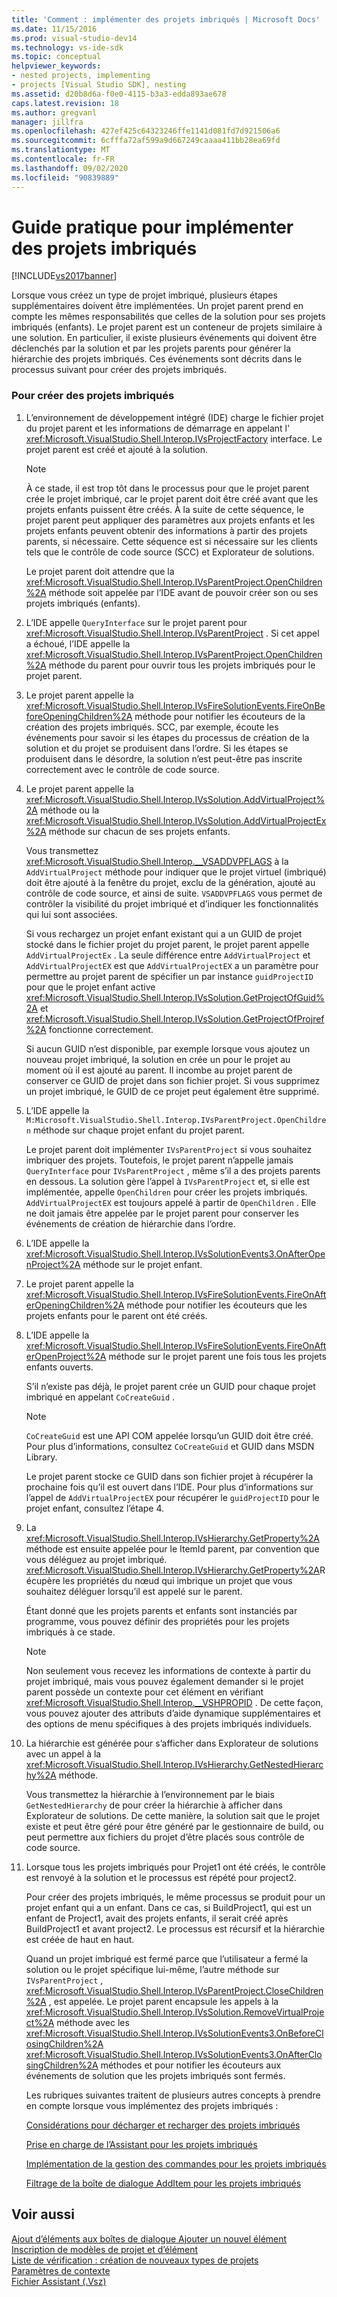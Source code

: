 ```yaml
---
title: 'Comment : implémenter des projets imbriqués | Microsoft Docs'
ms.date: 11/15/2016
ms.prod: visual-studio-dev14
ms.technology: vs-ide-sdk
ms.topic: conceptual
helpviewer_keywords:
- nested projects, implementing
- projects [Visual Studio SDK], nesting
ms.assetid: d20b8d6a-f0e0-4115-b3a3-edda893ae678
caps.latest.revision: 18
ms.author: gregvanl
manager: jillfra
ms.openlocfilehash: 427ef425c64323246ffe1141d081fd7d921506a6
ms.sourcegitcommit: 6cfffa72af599a9d667249caaaa411bb28ea69fd
ms.translationtype: MT
ms.contentlocale: fr-FR
ms.lasthandoff: 09/02/2020
ms.locfileid: "90839889"
---
```

# <a name="how-to-implement-nested-projects"></a>Guide pratique pour implémenter des projets imbriqués
[!INCLUDE[vs2017banner](../../includes/vs2017banner.md)]

Lorsque vous créez un type de projet imbriqué, plusieurs étapes supplémentaires doivent être implémentées. Un projet parent prend en compte les mêmes responsabilités que celles de la solution pour ses projets imbriqués (enfants). Le projet parent est un conteneur de projets similaire à une solution. En particulier, il existe plusieurs événements qui doivent être déclenchés par la solution et par les projets parents pour générer la hiérarchie des projets imbriqués. Ces événements sont décrits dans le processus suivant pour créer des projets imbriqués.  
  
### <a name="to-create-nested-projects"></a>Pour créer des projets imbriqués  
  
1. L’environnement de développement intégré (IDE) charge le fichier projet du projet parent et les informations de démarrage en appelant l' <xref:Microsoft.VisualStudio.Shell.Interop.IVsProjectFactory> interface. Le projet parent est créé et ajouté à la solution.  
  
   > [!NOTE]
   > À ce stade, il est trop tôt dans le processus pour que le projet parent crée le projet imbriqué, car le projet parent doit être créé avant que les projets enfants puissent être créés. À la suite de cette séquence, le projet parent peut appliquer des paramètres aux projets enfants et les projets enfants peuvent obtenir des informations à partir des projets parents, si nécessaire. Cette séquence est si nécessaire sur les clients tels que le contrôle de code source (SCC) et Explorateur de solutions.  
  
    Le projet parent doit attendre que la <xref:Microsoft.VisualStudio.Shell.Interop.IVsParentProject.OpenChildren%2A> méthode soit appelée par l’IDE avant de pouvoir créer son ou ses projets imbriqués (enfants).  
  
2. L’IDE appelle `QueryInterface` sur le projet parent pour <xref:Microsoft.VisualStudio.Shell.Interop.IVsParentProject> . Si cet appel a échoué, l’IDE appelle la <xref:Microsoft.VisualStudio.Shell.Interop.IVsParentProject.OpenChildren%2A> méthode du parent pour ouvrir tous les projets imbriqués pour le projet parent.  
  
3. Le projet parent appelle la <xref:Microsoft.VisualStudio.Shell.Interop.IVsFireSolutionEvents.FireOnBeforeOpeningChildren%2A> méthode pour notifier les écouteurs de la création des projets imbriqués. SCC, par exemple, écoute les événements pour savoir si les étapes du processus de création de la solution et du projet se produisent dans l’ordre. Si les étapes se produisent dans le désordre, la solution n’est peut-être pas inscrite correctement avec le contrôle de code source.  
  
4. Le projet parent appelle la <xref:Microsoft.VisualStudio.Shell.Interop.IVsSolution.AddVirtualProject%2A> méthode ou la <xref:Microsoft.VisualStudio.Shell.Interop.IVsSolution.AddVirtualProjectEx%2A> méthode sur chacun de ses projets enfants.  
  
    Vous transmettez <xref:Microsoft.VisualStudio.Shell.Interop.__VSADDVPFLAGS> à la `AddVirtualProject` méthode pour indiquer que le projet virtuel (imbriqué) doit être ajouté à la fenêtre du projet, exclu de la génération, ajouté au contrôle de code source, et ainsi de suite. `VSADDVPFLAGS` vous permet de contrôler la visibilité du projet imbriqué et d’indiquer les fonctionnalités qui lui sont associées.  
  
    Si vous rechargez un projet enfant existant qui a un GUID de projet stocké dans le fichier projet du projet parent, le projet parent appelle `AddVirtualProjectEx` . La seule différence entre `AddVirtualProject` et `AddVirtualProjectEX` est que `AddVirtualProjectEX` a un paramètre pour permettre au projet parent de spécifier un par instance `guidProjectID` pour que le projet enfant active <xref:Microsoft.VisualStudio.Shell.Interop.IVsSolution.GetProjectOfGuid%2A> et <xref:Microsoft.VisualStudio.Shell.Interop.IVsSolution.GetProjectOfProjref%2A> fonctionne correctement.  
  
    Si aucun GUID n’est disponible, par exemple lorsque vous ajoutez un nouveau projet imbriqué, la solution en crée un pour le projet au moment où il est ajouté au parent. Il incombe au projet parent de conserver ce GUID de projet dans son fichier projet. Si vous supprimez un projet imbriqué, le GUID de ce projet peut également être supprimé.  
  
5. L’IDE appelle la `M:Microsoft.VisualStudio.Shell.Interop.IVsParentProject.OpenChildren` méthode sur chaque projet enfant du projet parent.  
  
    Le projet parent doit implémenter `IVsParentProject` si vous souhaitez imbriquer des projets. Toutefois, le projet parent n’appelle jamais `QueryInterface` pour `IVsParentProject` , même s’il a des projets parents en dessous. La solution gère l’appel à `IVsParentProject` et, si elle est implémentée, appelle `OpenChildren` pour créer les projets imbriqués. `AddVirtualProjectEX` est toujours appelé à partir de `OpenChildren` . Elle ne doit jamais être appelée par le projet parent pour conserver les événements de création de hiérarchie dans l’ordre.  
  
6. L’IDE appelle la <xref:Microsoft.VisualStudio.Shell.Interop.IVsSolutionEvents3.OnAfterOpenProject%2A> méthode sur le projet enfant.  
  
7. Le projet parent appelle la <xref:Microsoft.VisualStudio.Shell.Interop.IVsFireSolutionEvents.FireOnAfterOpeningChildren%2A> méthode pour notifier les écouteurs que les projets enfants pour le parent ont été créés.  
  
8. L’IDE appelle la <xref:Microsoft.VisualStudio.Shell.Interop.IVsFireSolutionEvents.FireOnAfterOpenProject%2A> méthode sur le projet parent une fois tous les projets enfants ouverts.  
  
    S’il n’existe pas déjà, le projet parent crée un GUID pour chaque projet imbriqué en appelant `CoCreateGuid` .  
  
   > [!NOTE]
   > `CoCreateGuid` est une API COM appelée lorsqu’un GUID doit être créé. Pour plus d’informations, consultez `CoCreateGuid` et GUID dans MSDN Library.  
  
    Le projet parent stocke ce GUID dans son fichier projet à récupérer la prochaine fois qu’il est ouvert dans l’IDE. Pour plus d’informations sur l’appel de `AddVirtualProjectEX` pour récupérer le `guidProjectID` pour le projet enfant, consultez l’étape 4.  
  
9. La <xref:Microsoft.VisualStudio.Shell.Interop.IVsHierarchy.GetProperty%2A> méthode est ensuite appelée pour le ItemId parent, par convention que vous déléguez au projet imbriqué. <xref:Microsoft.VisualStudio.Shell.Interop.IVsHierarchy.GetProperty%2A>Récupère les propriétés du nœud qui imbrique un projet que vous souhaitez déléguer lorsqu’il est appelé sur le parent.  
  
     Étant donné que les projets parents et enfants sont instanciés par programme, vous pouvez définir des propriétés pour les projets imbriqués à ce stade.  
  
    > [!NOTE]
    > Non seulement vous recevez les informations de contexte à partir du projet imbriqué, mais vous pouvez également demander si le projet parent possède un contexte pour cet élément en vérifiant <xref:Microsoft.VisualStudio.Shell.Interop.__VSHPROPID> . De cette façon, vous pouvez ajouter des attributs d’aide dynamique supplémentaires et des options de menu spécifiques à des projets imbriqués individuels.  
  
10. La hiérarchie est générée pour s’afficher dans Explorateur de solutions avec un appel à la <xref:Microsoft.VisualStudio.Shell.Interop.IVsHierarchy.GetNestedHierarchy%2A> méthode.  
  
     Vous transmettez la hiérarchie à l’environnement par le biais `GetNestedHierarchy` de pour créer la hiérarchie à afficher dans Explorateur de solutions. De cette manière, la solution sait que le projet existe et peut être géré pour être généré par le gestionnaire de build, ou peut permettre aux fichiers du projet d’être placés sous contrôle de code source.  
  
11. Lorsque tous les projets imbriqués pour Projet1 ont été créés, le contrôle est renvoyé à la solution et le processus est répété pour project2.  
  
     Pour créer des projets imbriqués, le même processus se produit pour un projet enfant qui a un enfant. Dans ce cas, si BuildProject1, qui est un enfant de Project1, avait des projets enfants, il serait créé après BuildProject1 et avant project2. Le processus est récursif et la hiérarchie est créée de haut en haut.  
  
     Quand un projet imbriqué est fermé parce que l’utilisateur a fermé la solution ou le projet spécifique lui-même, l’autre méthode sur `IVsParentProject` , <xref:Microsoft.VisualStudio.Shell.Interop.IVsParentProject.CloseChildren%2A> , est appelée. Le projet parent encapsule les appels à la <xref:Microsoft.VisualStudio.Shell.Interop.IVsSolution.RemoveVirtualProject%2A> méthode avec les <xref:Microsoft.VisualStudio.Shell.Interop.IVsSolutionEvents3.OnBeforeClosingChildren%2A> <xref:Microsoft.VisualStudio.Shell.Interop.IVsSolutionEvents3.OnAfterClosingChildren%2A> méthodes et pour notifier les écouteurs aux événements de solution que les projets imbriqués sont fermés.  
  
    Les rubriques suivantes traitent de plusieurs autres concepts à prendre en compte lorsque vous implémentez des projets imbriqués :  
  
    [Considérations pour décharger et recharger des projets imbriqués](../../extensibility/internals/considerations-for-unloading-and-reloading-nested-projects.md)  
  
    [Prise en charge de l’Assistant pour les projets imbriqués](../../extensibility/internals/wizard-support-for-nested-projects.md)  
  
    [Implémentation de la gestion des commandes pour les projets imbriqués](../../extensibility/internals/implementing-command-handling-for-nested-projects.md)  
  
    [Filtrage de la boîte de dialogue AddItem pour les projets imbriqués](../../extensibility/internals/filtering-the-additem-dialog-box-for-nested-projects.md)  
  
## <a name="see-also"></a>Voir aussi  
 [Ajout d’éléments aux boîtes de dialogue Ajouter un nouvel élément](../../extensibility/internals/adding-items-to-the-add-new-item-dialog-boxes.md)   
 [Inscription de modèles de projet et d’élément](../../extensibility/internals/registering-project-and-item-templates.md)   
 [Liste de vérification : création de nouveaux types de projets](../../extensibility/internals/checklist-creating-new-project-types.md)   
 [Paramètres de contexte](../../extensibility/internals/context-parameters.md)   
 [Fichier Assistant (.Vsz)](../../extensibility/internals/wizard-dot-vsz-file.md)
